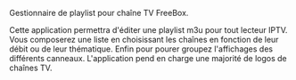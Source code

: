 Gestionnaire de playlist pour chaîne TV FreeBox.

Cette application permettra d'éditer une playlist m3u pour tout lecteur IPTV. Vous composerez une liste en choisissant les chaînes en fonction de leur débit ou de leur thématique.
Enfin pour pourer groupez l'affichages des différents canneaux. L'application pend en charge une majorité de logos de chaînes TV.
